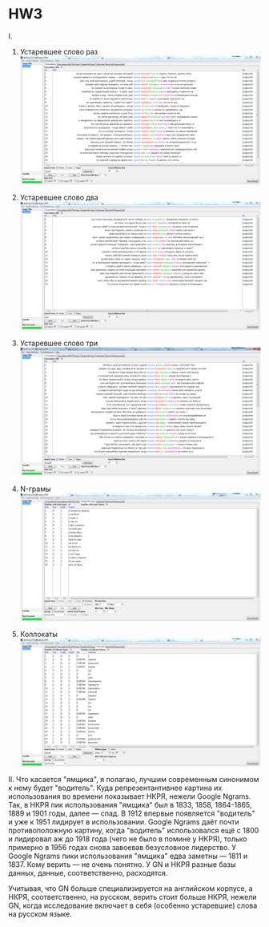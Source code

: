 # HW3

I.

1) Устаревшее слово раз
![](устаревшеесловораз.PNG)

2) Устаревшее слово два
![](устаревшеесловодва.PNG)

3) Устаревшее слово три
![](устаревшеесловотр.PNG)

4) N-грамы
![](n-грамы.PNG)

5) Коллокаты
![](коллокаты.PNG)

II. Что касается "ямщика", я полагаю, лучшим современным синонимом к нему будет "водитель". Куда репрезентантивнее картина их использования во времени показывает НКРЯ, нежели Google Ngrams. Так, в НКРЯ пик использования "ямщика" был в 1833, 1858, 1864-1865, 1889 и 1901 годы, далее — спад. В 1912 впервые появляется "водитель" и уже к 1951 лидирует в использовании. Google Ngrams даёт почти противоположную картину, когда "водитель" использовался ещё с 1800 и лидировал аж до 1918 года (чего не было в помине у НКРЯ), только примерно в 1956 годах снова завоевав безусловное лидерство. У Google Ngrams пики использования "ямщика" едва заметны — 1811 и 1837. Кому верить — не очень понятно. У GN и НКРЯ разные базы данных, данные, соответственно, расходятся. 

Учитывая, что GN больше специализируется на английском корпусе, а НКРЯ, соответственно, на русском, верить стоит больше НКРЯ, нежели GN, когда исследование включает в себя (особенно устаревшие) слова на русском языке. 
